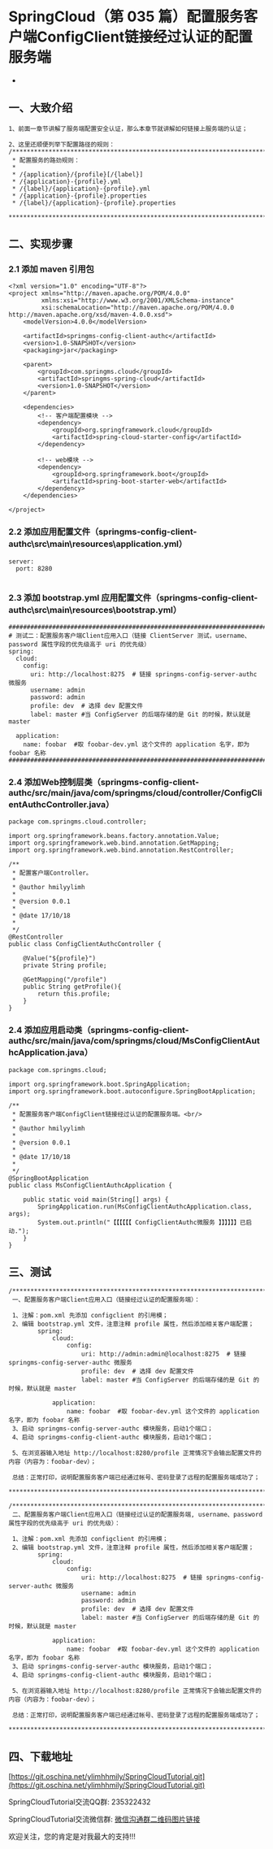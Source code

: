 # SpringCloud（第 035 篇）配置服务客户端ConfigClient链接经过认证的配置服务端
-

## 一、大致介绍

``` 
1、前面一章节讲解了服务端配置安全认证，那么本章节就讲解如何链接上服务端的认证；

2、这里还顺便列举下配置路径的规则：
/****************************************************************************************
 * 配置服务的路劲规则：
 *
 * /{application}/{profile}[/{label}]
 * /{application}-{profile}.yml
 * /{label}/{application}-{profile}.yml
 * /{application}-{profile}.properties
 * /{label}/{application}-{profile}.properties
 ****************************************************************************************/
```


## 二、实现步骤

### 2.1 添加 maven 引用包
``` 
<?xml version="1.0" encoding="UTF-8"?>
<project xmlns="http://maven.apache.org/POM/4.0.0"
         xmlns:xsi="http://www.w3.org/2001/XMLSchema-instance"
         xsi:schemaLocation="http://maven.apache.org/POM/4.0.0 http://maven.apache.org/xsd/maven-4.0.0.xsd">
    <modelVersion>4.0.0</modelVersion>

    <artifactId>springms-config-client-authc</artifactId>
    <version>1.0-SNAPSHOT</version>
    <packaging>jar</packaging>

    <parent>
        <groupId>com.springms.cloud</groupId>
        <artifactId>springms-spring-cloud</artifactId>
        <version>1.0-SNAPSHOT</version>
    </parent>

    <dependencies>
        <!-- 客户端配置模块 -->
        <dependency>
            <groupId>org.springframework.cloud</groupId>
            <artifactId>spring-cloud-starter-config</artifactId>
        </dependency>

        <!-- web模块 -->
        <dependency>
            <groupId>org.springframework.boot</groupId>
            <artifactId>spring-boot-starter-web</artifactId>
        </dependency>
    </dependencies>

</project>
```


### 2.2 添加应用配置文件（springms-config-client-authc\src\main\resources\application.yml）
``` 
server:
  port: 8280
  
```





### 2.3 添加 bootstrap.yml 应用配置文件（springms-config-client-authc\src\main\resources\bootstrap.yml）
``` 
#####################################################################################################
# 测试二：配置服务客户端Client应用入口（链接 ClientServer 测试，username、password 属性字段的优先级高于 uri 的优先级）
spring:
  cloud:
    config:
      uri: http://localhost:8275  # 链接 springms-config-server-authc 微服务
      username: admin
      password: admin
      profile: dev  # 选择 dev 配置文件
      label: master #当 ConfigServer 的后端存储的是 Git 的时候，默认就是 master

  application:
    name: foobar  #取 foobar-dev.yml 这个文件的 application 名字，即为 foobar 名称
#####################################################################################################
```



### 2.4 添加Web控制层类（springms-config-client-authc/src/main/java/com/springms/cloud/controller/ConfigClientAuthcController.java）
``` 
package com.springms.cloud.controller;

import org.springframework.beans.factory.annotation.Value;
import org.springframework.web.bind.annotation.GetMapping;
import org.springframework.web.bind.annotation.RestController;

/**
 * 配置客户端Controller。
 *
 * @author hmilyylimh
 *
 * @version 0.0.1
 *
 * @date 17/10/18
 *
 */
@RestController
public class ConfigClientAuthcController {

    @Value("${profile}")
    private String profile;

    @GetMapping("/profile")
    public String getProfile(){
        return this.profile;
    }
}

```


### 2.4 添加应用启动类（springms-config-client-authc/src/main/java/com/springms/cloud/MsConfigClientAuthcApplication.java）
``` 
package com.springms.cloud;

import org.springframework.boot.SpringApplication;
import org.springframework.boot.autoconfigure.SpringBootApplication;

/**
 * 配置服务客户端ConfigClient链接经过认证的配置服务端。<br/>
 *
 * @author hmilyylimh
 *
 * @version 0.0.1
 *
 * @date 17/10/18
 *
 */
@SpringBootApplication
public class MsConfigClientAuthcApplication {

    public static void main(String[] args) {
        SpringApplication.run(MsConfigClientAuthcApplication.class, args);
        System.out.println("【【【【【【 ConfigClientAuthc微服务 】】】】】】已启动.");
    }
}

```

## 三、测试

``` 
/****************************************************************************************
 一、配置服务客户端Client应用入口（链接经过认证的配置服务端）：

 1、注解：pom.xml 先添加 configclient 的引用模；
 2、编辑 bootstrap.yml 文件，注意注释 profile 属性，然后添加相关客户端配置；
        spring:
            cloud:
                config:
                    uri: http://admin:admin@localhost:8275  # 链接 springms-config-server-authc 微服务
                    profile: dev  # 选择 dev 配置文件
                    label: master #当 ConfigServer 的后端存储的是 Git 的时候，默认就是 master

            application:
                name: foobar  #取 foobar-dev.yml 这个文件的 application 名字，即为 foobar 名称
 3、启动 springms-config-server-authc 模块服务，启动1个端口；
 4、启动 springms-config-client-authc 模块服务，启动1个端口；

 5、在浏览器输入地址 http://localhost:8280/profile 正常情况下会输出配置文件的内容（内容为：foobar-dev）；

 总结：正常打印，说明配置服务客户端已经通过帐号、密码登录了远程的配置服务端成功了；
 ****************************************************************************************/

/****************************************************************************************
 二、配置服务客户端Client应用入口（链接经过认证的配置服务端, username、password 属性字段的优先级高于 uri 的优先级）：

 1、注解：pom.xml 先添加 configclient 的引用模；
 2、编辑 bootstrap.yml 文件，注意注释 profile 属性，然后添加相关客户端配置；
        spring:
            cloud:
                config:
                    uri: http://localhost:8275  # 链接 springms-config-server-authc 微服务
                    username: admin
                    password: admin
                    profile: dev  # 选择 dev 配置文件
                    label: master #当 ConfigServer 的后端存储的是 Git 的时候，默认就是 master

            application:
                name: foobar  #取 foobar-dev.yml 这个文件的 application 名字，即为 foobar 名称
 3、启动 springms-config-server-authc 模块服务，启动1个端口；
 4、启动 springms-config-client-authc 模块服务，启动1个端口；

 5、在浏览器输入地址 http://localhost:8280/profile 正常情况下会输出配置文件的内容（内容为：foobar-dev）；

 总结：正常打印，说明配置服务客户端已经通过帐号、密码登录了远程的配置服务端成功了；
 ****************************************************************************************/
```


## 四、下载地址

[https://git.oschina.net/ylimhhmily/SpringCloudTutorial.git](https://git.oschina.net/ylimhhmily/SpringCloudTutorial.git)

SpringCloudTutorial交流QQ群: 235322432

SpringCloudTutorial交流微信群: [微信沟通群二维码图片链接](https://gitee.com/ylimhhmily/SpringCloudTutorial/blob/master/doc/qrcode/SpringCloudWeixinQrcode.png)

欢迎关注，您的肯定是对我最大的支持!!!





























